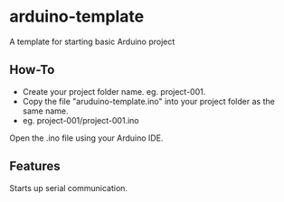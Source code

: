 # arduino-template
A template for starting basic Arduino project

## How-To
 - Create your project folder name. eg. project-001.
 - Copy the file "aruduino-template.ino" into your project folder as the same name.
 - eg. project-001/project-001.ino
 
Open the .ino file using your Arduino IDE.
 
## Features
Starts up serial communication.
